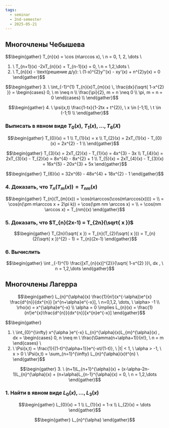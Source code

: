 ```yaml
---
tags:
  - seminar
  - 2nd-semester
  - 2025-05-21
---
```


## Многочлены Чебышева

$$\begin{gather}
T_{n}(x) = \cos (n\arccos x), \ n = 0, 1, 2, \dots \\
1. \ T_{n+1}(x) -2xT_{n}(x) + T_{n-1}(x) = 0, \ n = 1,2,\dots \\
2. \ T_{n}(x) - \text{решение д/у}: \\
(1-x)^{2}y''(x) - xy'(x) + n^{2}y(x) = 0
\end{gather}$$

$$\begin{gather}
3. \ \int_{-1}^{1} T_{n}(x)T_{m}(x) \, \frac{dx}{\sqrt{ 1-x^{2} }}  = \begin{cases}
0, \ m \neq n \\
\frac{\pi}{2}, m = n \neq 0 \\
\pi, m = n = 0
\end{cases} \\
\end{gather}$$

$$\begin{gather}
4. \ \psi(x,t) \frac{1-tx}{1-2tx + t^{2}}, \ x \in [-1;1], \ t \in (-1;1) \\
\end{gather}$$

### Выписать в явном виде $T_{0}(x), \ T_{1}(x), \dots, T_{6}(X)$

$$\begin{gather}
T_{0}(x) = 1 \\
T_{1}(x) = x \\
T_{2}(x) = 2xT_{1}(x) - T_{0}(x) = 2x^{2} - 1 \\
\end{gather}$$

$$\begin{gather}
T_{3}(x) = 2xT_{2}(x) - T_{1}(x) = 4x^{3} - 3x \\
T_{4}(x) = 2xT_{3}(x) - T_{2}(x) = 8x^{4} - 8x^{2} + 1 \\
T_{5}(x) = 2xT_{4}(x) - T_{3}(x) = 16x^{5} - 20x^{3} + 5x
\end{gather}$$

$$\begin{gather}
T_{6}(x) = 32x^{6} - 48x^{4} + 18x^{2} - 1
\end{gather}$$

### 4. Доказать, что $T_{n}(T_{m}(x)) = T_{nm}(x)$

$$\begin{gather}
T_{n}(T_{m}(x)) = \cos(n\arccos(\cos(m\arccos(x)))) = \\
= \cos(n(\pm m\arccos x + 2\pi k)) = \cos(\pm nm \arccos x) = \\
= \cos(nm \arccos x) = T_{nm}(x)
\end{gather}$$
### 5. Доказать, что $T_{n}(2x-1) = T_{2n}(\sqrt{ x })$

$$\begin{gather}
T_{2n}(\sqrt{ x }) = T_{n}(T_{2}(\sqrt{ x })) = T_{n}(2(\sqrt{ x })^{2} - 1) = T_{n}(2x-1)
\end{gather}$$

### 6. Вычислить 

$$\begin{gather}
\int _{-1}^{1} \frac{[xT_{n}(x)]^{2}}{\sqrt{ 1-x^{2} }}\, dx , \ n = 1,2,\dots
\end{gather}$$

## Многочлены Лагерра

$$\begin{gather}
L_{n}^{\alpha}(x) \frac{1}{n!}(x^{-\alpha})e^{x} \frac{d^{n}}{dx^{n}} [x^{n+\alpha}e^{-x}], \ n=0,1,2, \dots, \ \alpha> -1 \\
\rho(x) = x^{\alpha}e^{-x} \\
\alpha = 0 \implies L_{n}(x) = \frac{1}{n!}e^{x}\frac{d^{n}}{dx^{n}}[x^{n}e^{-x}]
\end{gather}$$

$$\begin{gather}
1. \ \int_{0}^{\infty} x^{\alpha }e^{-x} L_{n}^{\alpha}(x)L_{m}^{\alpha}(x) \, dx = \begin{cases}
0, n \neq m \\
\frac{\Gamma(n+\alpha+1)}{n!}, \ n = m
\end{cases}  \\
2. \ \Psi(x,t) = \frac{1}{(1-t)^{\alpha+1}}e^{-xt/(1-t)}, \ |t| < 1, \ \alpha > -1, \ x > 0 \\
\Psi(x,t) = \sum_{n=1}^{\infty} L_{n}^{\alpha}(x)t^{n} \\
\end{gather}$$

$$\begin{gather}
3. \ (n+1)L_{n+1}^{\alpha}(x) + (x-\alpha-2n-1)L_{n}^{\alpha}(x) + (n+\alpha)L_{n-1}^{\alpha}(x) = 0, \ n = 1,2,\dots
\end{gather}$$

### 1. Найти в явном виде $L_{0}(x), \dots, L_{3}(x)$

$$\begin{gather}
L_{0}(x) = 1 \\
L_{1}(x) = 1-x \\
L_{2}(x) = \dots
\end{gather}$$

$$\begin{gather}
L_{n}^{\alpha}
\end{gather}$$